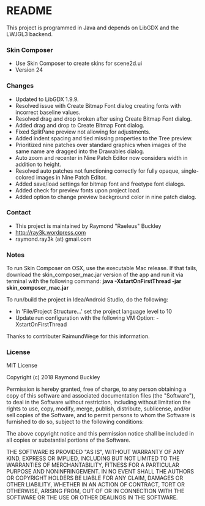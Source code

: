 # README #

This project is programmed in Java and depends on LibGDX and the LWJGL3 backend.

### Skin Composer ###

* Use Skin Composer to create skins for scene2d.ui
* Version 24

### Changes ###

* Updated to LibGDX 1.9.9.
* Resolved issue with Create Bitmap Font dialog creating fonts with incorrect baseline values.
* Resolved drag and drop broken after using Create Bitmap Font dialog.
* Added drag and drop to Create Bitmap Font dialog.
* Fixed SplitPane preview not allowing for adjustments.
* Added indent spacing and tied missing properties to the Tree preview.
* Prioritized nine patches over standard graphics when images of the same name are dragged into the Drawables dialog.
* Auto zoom and recenter in Nine Patch Editor now considers width in addition to height.
* Resolved auto patches not functioning correctly for fully opaque, single-colored images in Nine Patch Editor.
* Added save/load settings for bitmap font and freetype font dialogs.
* Added check for preview fonts upon project load.
* Added option to change preview background color in nine patch dialog.

### Contact ###

* This project is maintained by Raymond "Raeleus" Buckley
* http://ray3k.wordpress.com
* raymond.ray3k (at) gmail.com

### Notes ###

To run Skin Composer on OSX, use the executable Mac release. If that fails, download the skin_composer_mac.jar version of the app and run it via terminal with the following command: **java -XstartOnFirstThread -jar skin_composer_mac.jar**

To run/build the project in Idea/Android Studio, do the following:

* In 'File/Project Structure...' set the project language level to 10
* Update run configuration with the following VM Option: -XstartOnFirstThread

Thanks to contributer RaimundWege for this information.

### License ###
MIT License

Copyright (c) 2018 Raymond Buckley

Permission is hereby granted, free of charge, to any person obtaining a copy
of this software and associated documentation files (the "Software"), to deal
in the Software without restriction, including without limitation the rights
to use, copy, modify, merge, publish, distribute, sublicense, and/or sell
copies of the Software, and to permit persons to whom the Software is
furnished to do so, subject to the following conditions:

The above copyright notice and this permission notice shall be included in all
copies or substantial portions of the Software.

THE SOFTWARE IS PROVIDED "AS IS", WITHOUT WARRANTY OF ANY KIND, EXPRESS OR
IMPLIED, INCLUDING BUT NOT LIMITED TO THE WARRANTIES OF MERCHANTABILITY,
FITNESS FOR A PARTICULAR PURPOSE AND NONINFRINGEMENT. IN NO EVENT SHALL THE
AUTHORS OR COPYRIGHT HOLDERS BE LIABLE FOR ANY CLAIM, DAMAGES OR OTHER
LIABILITY, WHETHER IN AN ACTION OF CONTRACT, TORT OR OTHERWISE, ARISING FROM,
OUT OF OR IN CONNECTION WITH THE SOFTWARE OR THE USE OR OTHER DEALINGS IN THE
SOFTWARE.
